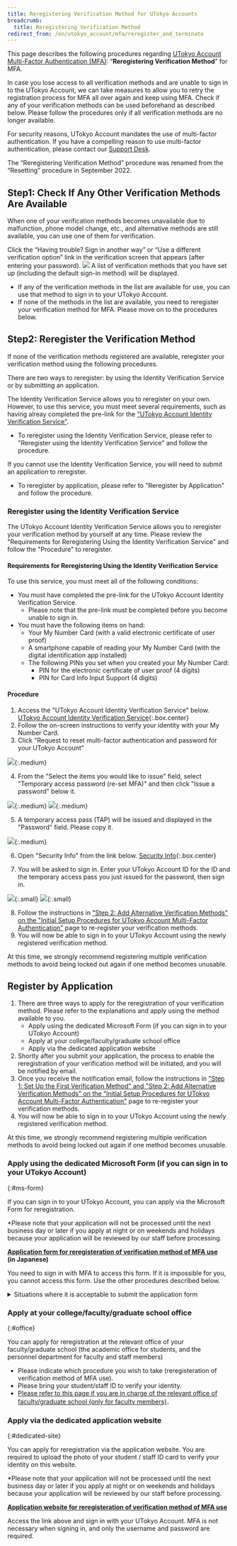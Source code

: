 ```yaml
---
title: Reregistering Verification Method for UTokyo Accounts
breadcrumb:
  title: Reregistering Verification Method
redirect_from: /en/utokyo_account/mfa/reregister_and_terminate
---
```


This page describes the following procedures regarding [UTokyo Account Multi-Factor Authentication (MFA)](../): “**Reregistering Verification Method**” for MFA. 

In case you lose access to all verification methods and are unable to sign in to the UTokyo Account, we can take measures to allow you to retry the registration process for MFA all over again and keep using MFA. Check if any of your verification methods can be used beforehand as described below. Please follow the procedures only if all verification methods are no longer available.

For security reasons, UTokyo Account mandates the use of multi-factor authentication. If you have a compelling reason to use multi-factor authentication, please contact our [Support Desk](/en/support/email-form/).

The “Reregistering Verification Method” procedure was renamed from the “Resetting” procedure in September 2022.

## Step1: Check If Any Other Verification Methods Are Available

When one of your verification methods becomes unavailable due to malfunction, phone model change, etc., and alternative methods are still available, you can use one of them for verification.

Click the “Having trouble? Sign in another way” or “Use a different verification option” link in the verification screen that appears (after entering your password).
<img src="signin_with_another_method.png">
A list of verification methods that you have set up (including the default sign-in method) will be displayed.

- If any of the verification methods in the list are available for use, you can use that method to sign in to your UTokyo Account.
- If none of the methods in the list are available, you need to reregister your verification method for MFA. Please move on to the procedures below.

## Step2: Reregister the Verification Method

If none of the verification methods registered are available, reregister your verification method using the following procedures.

There are two ways to reregister: by using the Identity Verification Service or by submitting an application.

The Identity Verification Service allows you to reregister on your own. However, to use this service, you must meet several requirements, such as having alreay completed the pre-link for the ["UTokyo Account Identity Verification Service"](https://identification.adm.u-tokyo.ac.jp/verify/).
 - To reregister using the Identity Verification Service, please refer to "Reregister using the Identity Verification Service" and follow the procedure.

If you cannot use the Identity Verification Service, you will need to submit an application to reregister.
  - To reregister by application, please refer to "Reregister by Application" and follow the procedure.

### Reregister using the Identity Verification Service
The UTokyo Account Identity Verification Service allows you to reregister your verification method by yourself at any time. Please review the "Requirements for Reregistering Using the Identity Verification Service" and follow the "Procedure" to reregister.

#### Requirements for Reregistering Using the Identity Verification Service
To use this service, you must meet all of the following conditions:
  - You must have completed the pre-link for the UTokyo Account Identity Verification Service.
    - Please note that the pre-link must be completed before you become unable to sign in.
  - You must have the following items on hand:
    - Your My Number Card (with a valid electronic certificate of user proof)
    - A smartphone capable of reading your My Number Card (with the digital identification app installed)
    - The following PINs you set when you created your My Number Card:
      - PIN for the electronic certificate of user proof (4 digits)
      - PIN for Card Info Input Support (4 digits)

#### Procedure
1. Access the "UTokyo Account Identity Verification Service" below.
[UTokyo Account Identity Verification Service](https://identification.adm.u-tokyo.ac.jp/verify/){:.box.center}
2. Follow the on-screen instructions to verify your identity with your My Number Card.
3. Click "Request to reset multi-factor authentication and password for your UTokyo Account"

![](./myna-mfa-reset-button.png){:.medium}

4. From the "Select the items you would like to issue" field, select "Temporary access password (re-set MFA)" and then click "Issue a password" below it.

![](./myna-issue-temp-access-pass-select.png){:.medium}
![](./myna-issue-temp-access-pass-button.png){:.medium}

5. A temporary access pass (TAP) will be issued and displayed in the "Password" field. Please copy it.

![](./myna-copy-pass.png){:.medium}

6. Open "Security Info" from the link below.
[Security Info](https://mysignins.microsoft.com/security-info/){:.box.center}

7. You will be asked to sign in. Enter your UTokyo Account ID for the ID and the temporary access pass you just issued for the password, then sign in.

![](./myna-utac-login.png){:.small}
![](./myna-enter-temp-access-pass.png){:.small}

8. Follow the instructions in ["Step 2: Add Alternative Verification Methods" on the "Initial Setup Procedures for UTokyo Account Multi-Factor Authentication"](https://utelecon.adm.u-tokyo.ac.jp/en/utokyo_account/mfa/initial/) page to re-register your verification methods.
9. You will now be able to sign in to your UTokyo Account using the newly registered verification method.

At this time, we strongly recommend registering multiple verification methods to avoid being locked out again if one method becomes unusable.

## Register by Application
1. There are three ways to apply for the reregistration of your verification method. Please refer to the explanations and apply using the method available to you.
   - Apply using the dedicated Microsoft Form (if you can sign in to your UTokyo Account)
   - Apply at your college/faculty/graduate school office
   - Apply via the dedicated application website
2. Shortly after you submit your application, the process to enable the reregistration of your verification method will be initiated, and you will be notified by email.
3. Once you receive the notification email, follow the instructions in ["Step 1: Set Up the First Verification Method" and "Step 2: Add Alternative Verification Methods" on the "Initial Setup Procedures for UTokyo Account Multi-Factor Authentication"](https://utelecon.adm.u-tokyo.ac.jp/en/utokyo_account/mfa/initial/) page to re-register your verification methods.
4. You will now be able to sign in to your UTokyo Account using the newly registered verification method.

At this time, we strongly recommend registering multiple verification methods to avoid being locked out again if one method becomes unusable.

### Apply using the dedicated Microsoft Form (if you can sign in to your UTokyo Account)
{:#ms-form}

If you can sign in to your UTokyo Account, you can apply via the Microsoft Form for reregistration.

*Please note that your application will not be processed until the next business day or later if you apply at night or on weekends and holidays because your application will be reviewed by our staff before processing.

<b class="box center">
<a href="https://forms.office.com/r/NS4sh40RjR">Application form for reregisteration of verification method of MFA use </a><br />(in Japanese)
</b>

You need to sign in with MFA to access this form. If it is impossible for you, you cannot access this form. Use the other procedures described below. 

<details>
    <summary>Situations where it is acceptable to submit the application form</summary>
    We assume that you can apply for the procedure via this form in the following cases.
    <ul>
        <li>
            If the trouble occurred during the initial setup of MFA and you need to reregister your verification method
            <ul>
                <li> It may be possible to sign in and access Microsoft Forms during the initial setup process, as MFA is not required for sign-in until Step 4 (Apply for MFA Use) of the initial setup.</li>
            </ul>
        </li>
    </ul>
</details>

### Apply at your college/faculty/graduate school office
{:#office}

You can apply for reregistration at the relevant office of your faculty/graduate school (the academic office for students, and the personnel department for faculty and staff members)

- Please indicate which procedure you wish to take (reregisteration of verification method of MFA use).
- Please bring your student/staff ID to verify your identity.
- [Please refer to this page if you are in charge of the relevant office of faculty/graduate school (only for faculty members)](https://univtokyo.sharepoint.com/sites/utokyoportal/wiki/d/MFA_Reset_Request.aspx)．

### Apply via the dedicated application website
{:#dedicated-site}

You can apply for reregistration via the application website. You are required to upload the photo of your student / staff ID card to verify your identity on this website.

*Please note that your application will not be processed until the next business day or later if you apply at night or on weekends and holidays because your application will be reviewed by our staff before processing.

<b class="box center">
<a href="https://identification.adm.u-tokyo.ac.jp/ident/">Application website for reregisteration of verification method of MFA use</a>
</b>

Access the link above and sign in with your UTokyo Account. MFA is not necessary when signing in, and only the username and password are required.
